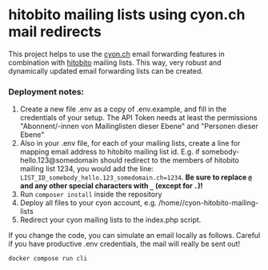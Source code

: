 # hitobito mailing lists using cyon.ch mail redirects

This project helps to use the [cyon.ch](https://cyon.ch) email forwarding features in combination with [hitobito](https://github.com/hitobito/hitobito) mailing lists. This way, very robust and dynamically updated email forwarding lists can be created.

### Deployment notes:
1. Create a new file .env as a copy of .env.example, and fill in the credentials of your setup. The API Token needs at least the permissions "Abonnent/-innen von Mailinglisten dieser Ebene" and "Personen dieser Ebene"
1. Also in your .env file, for each of your mailing lists, create a line for mapping email address to hitobito mailing list id. E.g. if somebody-hello.123@somedomain should redirect to the members of hitobito mailing list 1234, you would add the line: `LIST_ID_somebody_hello.123_somedomain.ch=1234`. **Be sure to replace `@` and any other special characters with `_` (except for `.`)!**
1. Run `composer install` inside the repository
1. Deploy all files to your cyon account, e.g. /home/<my-cyon-username>/cyon-hitobito-mailing-lists
1. Redirect your cyon mailing lists to the index.php script.

If you change the code, you can simulate an email locally as follows. Careful if you have productive .env credentials, the mail will really be sent out!
```
docker compose run cli
```
